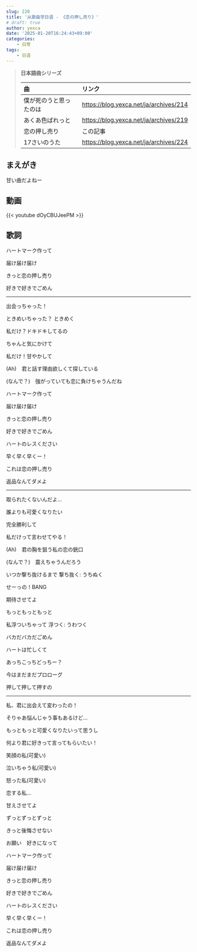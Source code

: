```yaml
---
slug: 220
title: '从歌曲学日语 - 《恋の押し売り》'
# draft: true
author: yexca
date: '2025-01-20T16:24:43+09:00'
categories:
    - 日常
tags:
    - 日语
---
```


> **日本語曲シリーズ**
>
> | 曲 | リンク |
> |:-- | :-- |
> | 僕が死のうと思ったのは | <https://blog.yexca.net/ja/archives/214> |
> | あくあ色ぱれっと | <https://blog.yexca.net/ja/archives/219> |
> | 恋の押し売り | この記事 |
> | 17さいのうた | <https://blog.yexca.net/ja/archives/224> |

## まえがき

甘い曲だよねー

## 動画

{{< youtube dOyCBUJeePM >}}

## 歌詞

ハートマーク作って

届け届け届け

きっと恋の押し売り

好きで好きでごめん

---

出会っちゃった！

ときめいちゃった？
ときめく

私だけ？ドキドキしてるの

ちゃんと気にかけて

私だけ！甘やかして

(Ah)　君と話す理由欲しくて探している

(なんで？)　強がっていても恋に負けちゃうんだね

ハートマーク作って

届け届け届け

きっと恋の押し売り

好きで好きでごめん

ハートのレスください

早く早く早くー！

これは恋の押し売り

返品なんてダメよ

---

取られたくないんだよ…

誰よりも可愛くなりたい

完全勝利して

私だけって言わせてやる！

(Ah)　君の胸を狙う私の恋の銃口

(なんで？)　震えちゃうんだろう

いつか撃ち抜けるまで
撃ち抜く: うちぬく

せーっの！BANG

期待させてよ

もっともっともっと

私浮ついちゃって
浮つく: うわつく

バカだバカだごめん

ハートは忙しくて

あっちこっちどっちー？

今はまだまだプロローグ

押して押して押すの

---

私、君に出会えて変わったの！

そりゃあ悩んじゃう事もあるけど…

もっともっと可愛くなりたいって思うし

何より君に好きって言ってもらいたい！

笑顔の私(可愛い)

泣いちゃう私(可愛い)

怒った私(可愛い)

恋する私…

甘えさせてよ

ずっとずっとずっと

きっと後悔させない

お願い　好きになって

ハートマーク作って

届け届け届け

きっと恋の押し売り

好きで好きでごめん

ハートのレスください

早く早く早くー！

これは恋の押し売り

返品なんてダメよ
